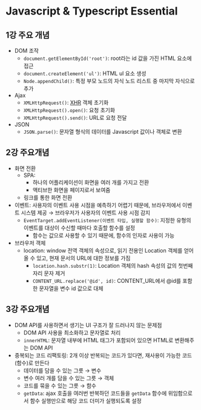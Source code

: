 # Javascript & Typescript Essential

## 1강 주요 개념

- DOM 조작
  - `document.getElementById('root')`: root라는 id 값을 가진 HTML 요소에 접근
  - `document.createElement('ul')`: HTML ul 요소 생성
  - `Node.appendChild()`: 특정 부모 노드의 자식 노드 리스트 중 마지막 자식으로 추가
- Ajax
  - `XMLHttpRequest()`: [XHR](https://developer.mozilla.org/ko/docs/Web/API/XMLHttpRequest) 객체 초기화
  - `XMLHttpRequest().open()`: 요청 초기화
  - `XMLHttpRequest().send()`: URL로 요청 전달
- JSON
  - `JSON.parse()`: 문자열 형식의 데이터를 Javascript 값이나 객체로 변환

## 2강 주요개념

- 화면 전환
  - SPA:
    - 하나의 어플리케이션이 화면을 여러 개를 가지고 전환
    - 액티브한 화면을 페이지로서 보여줌
  - 링크를 통한 화면 전환
- 이벤트: 사용자의 이벤트 사용 시점을 예측하기 어렵기 때문에, 브라우저에서 이벤트 시스템 제공 → 브라우저가 사용자의 이벤트 사용 시점 감지
  - `EventTarget.addEventListener(이벤트 타입, 실행할 함수)`: 지정한 유형의 이벤트를 대상이 수신할 때마다 호출할 함수를 설정
    - 함수는 값으로 사용할 수 있기 때문에, 함수의 인자로 사용이 가능
- 브라우저 객체
  - location: window 전역 객체의 속성으로, 읽기 전용인 Location 객체를 얻어 올 수 있고, 현재 문서의 URL에 대한 정보를 가짐
    - `location.hash.substr(1)`: Location 객체의 hash 속성의 값의 첫번째 자리 문자 제거
    - `CONTENT_URL.replace('@id', id)`: CONTENT_URL에서 @id를 포함한 문자열을 변수 id 값으로 대체

## 3강 주요개념

- DOM API를 사용하면서 생기는 UI 구조가 잘 드러나지 않는 문제점
  - DOM API 사용을 최소화하고 문자열로 처리
  - `innerHTML`: 문자열 내부에 HTML 태그가 포함되어 있으면 HTML로 변환해주는 DOM API
- 중복되는 코드 리팩토링: 2개 이상 반복되는 코드가 있다면, 재사용이 가능한 코드(함수)로 만든다
  - 데이터를 담을 수 있는 그릇 → 변수
  - 변수 여러 개를 담을 수 있는 그릇 → 객체
  - 코드를 묶을 수 있는 그릇 → 함수
  - `getData`: ajax 호출을 여러번 반복하던 코드들을 `getData` 함수에 위임함으로서 함수 실행만으로 해당 코드 더미가 실행되도록 설정

